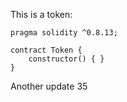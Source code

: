 This is a token: 

```
pragma solidity ^0.8.13;

contract Token {
    constructor() { }
}

```

Another update 35